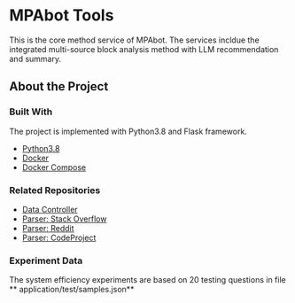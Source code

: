 # MPAbot Tools

This is the core method service of MPAbot. The services incldue the integrated multi-source block analysis method with LLM recommendation and summary. 

## About the Project

### Built With

The project is implemented with Python3.8 and Flask framework. 

- [Python3.8](https://www.python.org/downloads/release/python-380/)
- [Docker](https://www.docker.com/)
- [Docker Compose](https://docs.docker.com/compose/)

### Related Repositories
- [Data Controller](https://github.com/shauangel/MPAbot_DataController)
- [Parser: Stack Overflow](https://github.com/shauangel/MPAbot_StackOverflowParser)
- [Parser: Reddit](https://github.com/shauangel/MPAbot_RedditParser)
- [Parser: CodeProject](https://github.com/shauangel/MPAbot_CodeProjectParser)

### Experiment Data
The system efficiency experiments are based on 20 testing questions in file ** application/test/samples.json**




